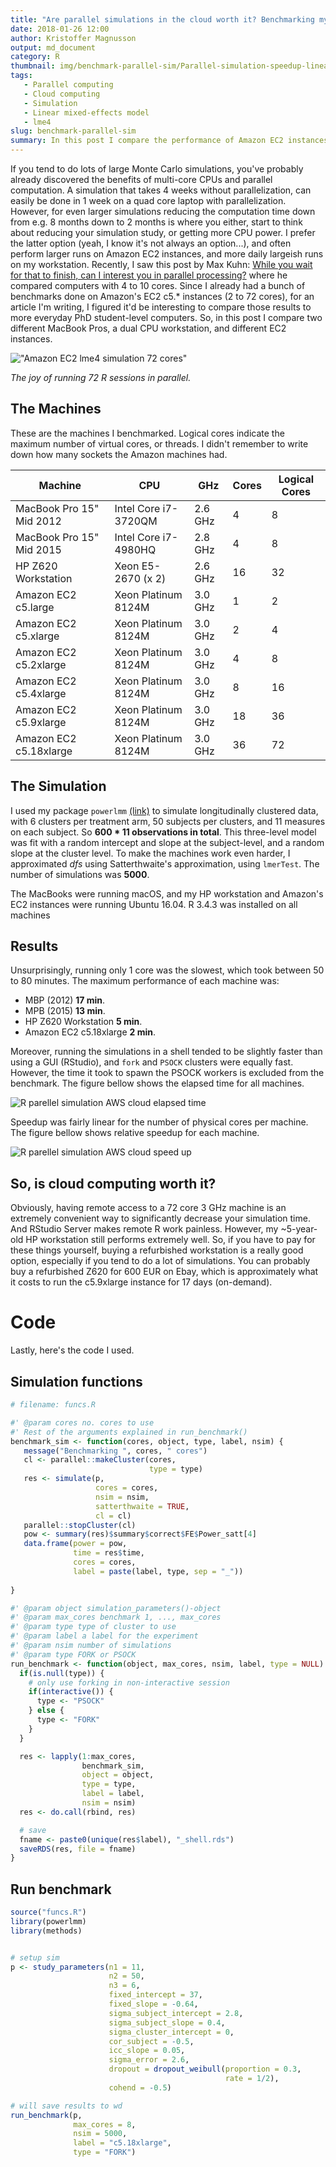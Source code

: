 ```yaml
---
title: "Are parallel simulations in the cloud worth it? Benchmarking my MBP vs my Workstation vs Amazon EC2"
date: 2018-01-26 12:00
author: Kristoffer Magnusson
output: md_document
category: R
thumbnail: img/benchmark-parallel-sim/Parallel-simulation-speedup-linear-mixed-effects-models-lme4-1.png
tags: 
   - Parallel computing
   - Cloud computing
   - Simulation
   - Linear mixed-effects model
   - lme4
slug: benchmark-parallel-sim
summary: In this post I compare the performance of Amazon EC2 instances vs my HP workstation and my MacBook Pro, when doing Monte Carlo simulations. 
---
```


If you tend to do lots of large Monte Carlo simulations, you've probably already discovered the benefits of multi-core CPUs and parallel computation. A simulation that takes 4 weeks without parallelization, can easily be done in 1 week on a quad core laptop with parallelization. However, for even larger simulations reducing the computation time down from e.g. 8 months down to 2 months is where you either, start to think about reducing your simulation study, or getting more CPU power. I prefer the latter option (yeah, I know it's not always an option...), and often perform larger runs on Amazon EC2 instances, and more daily largeish runs on my workstation. Recently, I saw this post by Max Kuhn: [While you wait for that to finish, can I interest you in parallel processing?](http://appliedpredictivemodeling.com/blog/2018/1/17/parallel-processing) where he compared computers with 4 to 10 cores. Since I already had a bunch of benchmarks done on Amazon's EC2 c5.* instances (2 to 72 cores), for an article I'm writing, I figured it'd be interesting to compare those results to more everyday PhD student-level computers. So, in this post I compare two different MacBook Pros, a dual CPU workstation, and different EC2 instances. 


!["Amazon EC2 lme4 simulation 72 cores"](./img/parallel_benchmark_htop.png)

*The joy of running 72 R sessions in parallel.*

## The Machines
These are the machines I benchmarked. Logical cores indicate the maximum number of virtual cores, or threads. I didn't remember to write down how many sockets the Amazon machines had. 

Machine                  | CPU                       | GHz     |  Cores | Logical Cores
-------------            | -------------             | ------  | ------ | ----------
MacBook Pro 15" Mid 2012 | Intel Core i7-3720QM      | 2.6 GHz |    4   |  8
MacBook Pro 15" Mid 2015 | Intel Core i7-4980HQ      | 2.8 GHz |    4   |  8
HP Z620 Workstation      | Xeon E5-2670 (x 2)        | 2.6 GHz |    16  |  32
Amazon EC2 c5.large      | Xeon Platinum 8124M       | 3.0 GHz |    1   |  2
Amazon EC2 c5.xlarge     | Xeon Platinum 8124M       | 3.0 GHz |    2   |  4
Amazon EC2 c5.2xlarge    | Xeon Platinum 8124M       | 3.0 GHz |    4   |  8
Amazon EC2 c5.4xlarge    | Xeon Platinum 8124M       | 3.0 GHz |    8   |  16
Amazon EC2 c5.9xlarge    | Xeon Platinum 8124M       | 3.0 GHz |    18  |  36
Amazon EC2 c5.18xlarge   | Xeon Platinum 8124M       | 3.0 GHz |    36  |  72

## The Simulation
I used my package `powerlmm` [(link)](https://github.com/rpsychologist/powerlmm) to simulate longitudinally clustered data, with 6 clusters per treatment arm, 50 subjects per clusters, and 11 measures on each subject. So **600 * 11 observations in total**. This three-level model was fit with a random intercept and slope at the subject-level, and a random slope at the cluster level. To make the machines work even harder, I approximated *dfs* using Satterthwaite's approximation, using `lmerTest`. The number of simulations was **5000**.

The MacBooks were running macOS, and my HP workstation and Amazon's EC2 instances were running Ubuntu 16.04. R 3.4.3 was installed on all machines 

## Results
Unsurprisingly, running only 1 core was the slowest, which took between 50 to 80 minutes. The maximum performance of each machine was:

  * MBP (2012) **17 min**.
  * MPB (2015) **13 min**.
  * HP Z620 Workstation **5 min**.
  * Amazon EC2 c5.18xlarge **2 min**.

Moreover, running the simulations in a shell tended to be slightly faster than using a GUI (RStudio), and `fork` and `PSOCK` clusters were equally fast. However, the time it took to spawn the PSOCK workers is excluded from the benchmark. The figure bellow shows the elapsed time for all machines. 

![R parellel simulation AWS cloud elapsed time](./img/Parallel-simulation-elapsed-time-linear-mixed-effects-models-lme4-1.png)

Speedup was fairly linear for the number of physical cores per machine. The figure bellow shows relative speedup for each machine. 

![R parellel simulation AWS cloud speed up](./img/Parallel-simulation-speedup-linear-mixed-effects-models-lme4-1.png)


## So, is cloud computing worth it?
Obviously, having remote access to a 72 core 3 GHz machine is an extremely convenient way to significantly decrease your simulation time. And RStudio Server makes remote R work painless. However, my ~5-year-old HP workstation still performs extremely well. So, if you have to pay for these things yourself, buying a refurbished workstation is a really good option, especially if you tend to do a lot of simulations. You can probably buy a refurbished Z620 for 600 EUR on Ebay, which is approximately what it costs to run the c5.9xlarge instance for 17 days (on-demand). 



# Code
Lastly, here's the code I used.
## Simulation functions

```r
# filename: funcs.R

#' @param cores no. cores to use
#' Rest of the arguments explained in run_benchmark()
benchmark_sim <- function(cores, object, type, label, nsim) {
   message("Benchmarking ", cores, " cores")
   cl <- parallel::makeCluster(cores, 
                               type = type)
   res <- simulate(p, 
                   cores = cores,
                   nsim = nsim, 
                   satterthwaite = TRUE, 
                   cl = cl)
   parallel::stopCluster(cl)
   pow <- summary(res)$summary$correct$FE$Power_satt[4]
   data.frame(power = pow, 
              time = res$time,
              cores = cores,
              label = paste(label, type, sep = "_"))
   
}

#' @param object simulation_parameters()-object
#' @param max_cores benchmark 1, ..., max_cores
#' @param type type of cluster to use
#' @param label a label for the experiment
#' @param nsim number of simulations
#' @param type FORK or PSOCK
run_benchmark <- function(object, max_cores, nsim, label, type = NULL) {
  if(is.null(type)) {
    # only use forking in non-interactive session
    if(interactive()) {
      type <- "PSOCK"
    } else {
      type <- "FORK"
    }
  }

  res <- lapply(1:max_cores, 
                benchmark_sim, 
                object = object,
                type = type,
                label = label,
                nsim = nsim)
  res <- do.call(rbind, res)

  # save
  fname <- paste0(unique(res$label), "_shell.rds")
  saveRDS(res, file = fname)
}
```

## Run benchmark

```r
source("funcs.R")
library(powerlmm)
library(methods)


# setup sim
p <- study_parameters(n1 = 11,
                      n2 = 50,
                      n3 = 6,
                      fixed_intercept = 37,
                      fixed_slope = -0.64,
                      sigma_subject_intercept = 2.8,
                      sigma_subject_slope = 0.4,
                      sigma_cluster_intercept = 0,
                      cor_subject = -0.5,
                      icc_slope = 0.05,
                      sigma_error = 2.6,
                      dropout = dropout_weibull(proportion = 0.3, 
                                                rate = 1/2),
                      cohend = -0.5)

# will save results to wd
run_benchmark(p, 
              max_cores = 8, 
              nsim = 5000,
              label = "c5.18xlarge",
              type = "FORK")
```
